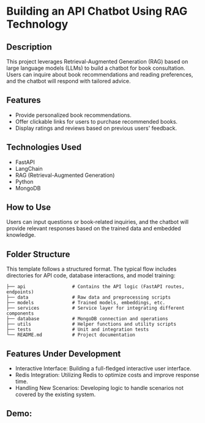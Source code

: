 # Building an API Chatbot Using RAG Technology
## Description
This project leverages Retrieval-Augmented Generation (RAG) based on large language models (LLMs) to build a chatbot for book consultation. Users can inquire about book recommendations and reading preferences, and the chatbot will respond with tailored advice.

## Features
* Provide personalized book recommendations.
* Offer clickable links for users to purchase recommended books.
* Display ratings and reviews based on previous users' feedback.
## Technologies Used
* FastAPI
* LangChain
* RAG (Retrieval-Augmented Generation)
* Python
* MongoDB
## How to Use
Users can input questions or book-related inquiries, and the chatbot will provide relevant responses based on the trained data and embedded knowledge.

## Folder Structure
This template follows a structured format. The typical flow includes directories for API code, database interactions, and model training:
``` .
├── api                 # Contains the API logic (FastAPI routes, endpoints)
├── data                # Raw data and preprocessing scripts
├── models              # Trained models, embeddings, etc.
├── services            # Service layer for integrating different components
├── database            # MongoDB connection and operations
├── utils               # Helper functions and utility scripts
├── tests               # Unit and integration tests
└── README.md           # Project documentation
```
## Features Under Development
* Interactive Interface: Building a full-fledged interactive user interface.
* Redis Integration: Utilizing Redis to optimize costs and improve response time.
* Handling New Scenarios: Developing logic to handle scenarios not covered by the existing system.
## Demo:
